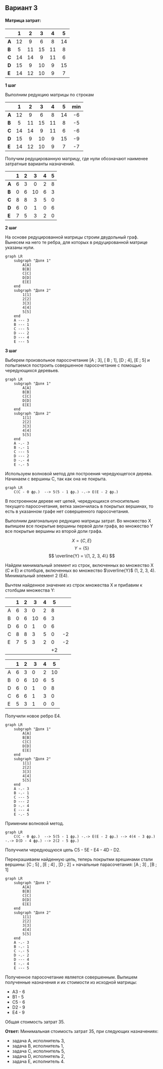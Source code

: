 ## Вариант 3
#### Матрица затрат:

|       | **1** | **2** | **3** | **4** | **5** |
|-------|:-----:|:-----:|:-----:|:-----:|:-----:|
| **A** |  12   |   9   |   6   |   8   |  14   | 
| **B** |   5   |  11   |  15   |  11   |   8   |
| **C** |  14   |  14   |   9   |  11   |   6   |
| **D** |  15   |   9   |  10   |   9   |  15   |
| **E** |  14   |  12   |  10   |   9   |   7   |


**1 шаг**

Выполним редукцию матрицы по строкам

|       | **1** | **2** | **3** | **4** | **5** | **min**  |
|-------|:-----:|:-----:|:-----:|:-----:|:-----:|:--------:|
| **A** |  12   |   9   |   6   |   8   |  14   |    -6    |
| **B** |   5   |  11   |  15   |  11   |   8   |    -5    |
| **C** |  14   |  14   |   9   |  11   |   6   |    -6    |
| **D** |  15   |   9   |  10   |   9   |  15   |    -9    |
| **E** |  14   |  12   |  10   |   9   |   7   |    -7    |

Получим редуцированную матрицу, где нули обозначают наименее затратные варианты назначений.


|       | **1** | **2** | **3** | **4** | **5** |
|-------|:-----:|:-----:|:-----:|:-----:|:-----:|
| **A** |   6   |   3   |   0   |   2   |   8   | 
| **B** |   0   |   6   |  10   |   6   |   3   |
| **C** |   8   |   8   |   3   |   5   |   0   |
| **D** |   6   |   0   |   1   |   0   |   6   |
| **E** |   7   |   5   |   3   |   2   |   0   |


**2 шаг**

На основе редуцированной матрицы строим двудольный граф.
Вынесем на него те ребра, для которых в редуцированной матрице указаны нули.

```mermaid
graph LR
    subgraph "Доля 1"
        A[A]
        B[B]
        C[C]
        D[D]
        E[E]
    end
    subgraph "Доля 2"
        1[1]
        2[2]
        3[3]
        4[4]
        5[5]
    end
    A --- 3
    B --- 1
    C --- 5
    D --- 2
    D --- 4
    E --- 5
```

**3 шаг**

Выберем произвольное паросочетание [A ; 3], [ B ; 1], [D ; 4], [E ; 5] и попытаемся построить совершенное паросочетание с помощью чередующихся деревьев.

```mermaid
graph LR
    subgraph "Доля 1"
        A[A]
        B[B]
        C[C]
        D[D]
        E[E]
    end
    subgraph "Доля 2"
        1[1]
        2[2]
        3[3]
        4[4]
        5[5]
    end
    A -.- 3
    B -.- 1
    C --- 5
    D --- 2
    D -.- 4
    E -.- 5
```

Используем волновой метод для построения чередующегося дерева. Начинаем с вершины С, так как она не покрыта.

```mermaid
graph LR
    C(C - 0 фр.)  --> 5(5 - 1 фр.) -.-> E(E - 2 фр.)
```

В построенном дереве нет цепей, чередующихся относительно текущего паросочетания, ветка закончилась в покрытых вершинах, то есть в указанном графе нет совершенного паросочетания.

Выполним диагональную редукцию матрицы затрат. Во множество X выпишем все покрытые вершины первой доли графа, во множество Y все покрытые вершины из второй доли графа.

$$
X = \{C, Е\}
$$
$$
Y = \{5\}
$$
$$
\overline{Y} = \{1, 2, 3, 4\}
$$

Найдем минимальный элемент из строк, включенных во множество X (С и Е) и столбцов, включенных во множество $\overline{Y}$ (1, 2, 3, 4). Минимальный элемент 2 (Е4). 

Вычтем найденное значение из строк множества X и прибавим к столбцам множества Y:

|   | 1  | 2  | 3  | 4  | 5  |    |
|---|----|----|----|----|----|----|
| A | 6  | 3  | 0  | 2  | 8  |    |
| B | 0  | 6  | 10 | 6  | 3  |    |
| D | 6  | 0  | 1  | 0  | 6  |    |
| C | 8  | 8  | 3  | 5  | 0  | -2 |
| E | 7  | 5  | 3  | 2  | 0  | -2 |
|   |    |    |    |    | +2 |    |

|   | 1  | 2  | 3  | 4  | 5  |
|---|----|----|----|----|----|
| A | 6  | 3  | 0  |  2 | 10 |
| B | 0  | 6  | 10 |  6 | 5  |
| D | 6  | 0  | 1  | 0  | 8  |
| C | 6  | 6  | 1  | 3  | 0  |
| E | 5  | 3  | 1  | 0  | 0  |

Получили новое ребро Е4.

```mermaid
graph LR
    subgraph "Доля 1"
        A[A]
        B[B]
        C[C]
        D[D]
        E[E]
    end
    subgraph "Доля 2"
        1[1]
        2[2]
        3[3]
        4[4]
        5[5]
    end  
    A -.- 3
    B -.- 1
    C --- 5
    D --- 2
    D -.- 4
    E --- 4
    E -.- 5
```
Применим волновой метод.

```mermaid
graph LR
    C(C - 0 фр.)  --> 5(5 - 1 фр.) -.-> E(E - 2 фр.) --> 4(4 - 3 фр.) -.-> D(D - 4 фр.) --> 2(2 - 5 фр.)
```

Получчили чередующуюся цепь С5 - 5Е - Е4 - 4D - D2.

Перекрашиваем найденную цепь, теперь покрытми врешинами стали вершины: [C ; 5] , [E ; 4] , [D ; 2] + начальные парасочетания: [A ; 3] , [B ; 1]

```mermaid
graph LR
    subgraph "Доля 1"
        A[A]
        B[B]
        C[C]
        D[D]
        E[E]
    end
    subgraph "Доля 2"
        1[1]
        2[2]
        3[3]
        4[4]
        5[5]
    end
    A -.- 3
    B -.- 1
    C -.- 5
    D -.- 2
    D --- 4
    E -.- 4
    E --- 5
```

Полученное паросочетание является совершенным. Выпишем полученные назначения и их стоимости из исходной матрицы:
- A3 - 6
- B1 - 5
- C5 - 6
- D2 - 9
- E4 - 9

Общая стоимость затрат 35.

**Ответ:**
Минимальная стоимость затрат 35, при следующих назначениях:
- задача A, исполнитель 3,
- задача B, исполнитель 1,
- задача C, исполнитель 5,
- задача D, исполнитель 2,
- задача E, исполнитель 4.